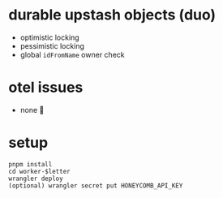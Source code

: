 # durable upstash objects (duo)

* optimistic locking
* pessimistic locking
* global `idFromName` owner check

# otel issues

* none 🎉

# setup

```
pnpm install
cd worker-$letter
wrangler deploy
(optional) wrangler secret put HONEYCOMB_API_KEY
```
